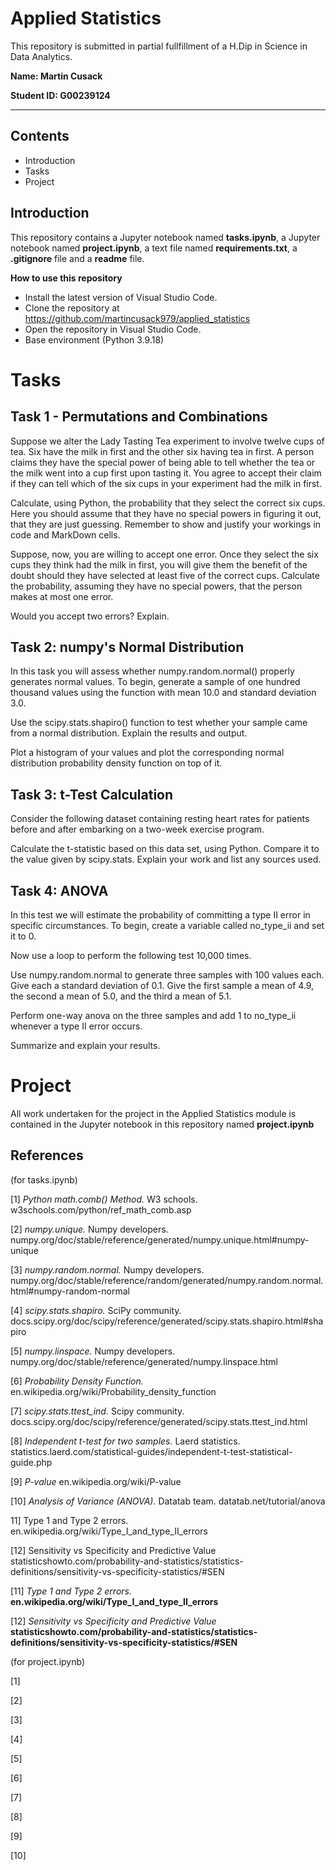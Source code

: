 # Applied Statistics

This repository is submitted in partial fullfillment of a H.Dip in Science in Data Analytics.

**Name: Martin Cusack**

**Student ID: G00239124**
***

## Contents 
* Introduction
* Tasks
* Project

## Introduction

This repository contains a Jupyter notebook named **tasks.ipynb**, a Jupyter notebook named **project.ipynb**, a text file named **requirements.txt**, a **.gitignore** file and a **readme** file.

**How to use this repository**

* Install the latest version of Visual Studio Code.
* Clone the repository at https://github.com/martincusack979/applied_statistics
* Open the repository in Visual Studio Code.
* Base environment (Python 3.9.18)


# Tasks

## Task 1 - Permutations and Combinations
Suppose we alter the Lady Tasting Tea experiment to involve twelve cups of tea. Six have the milk in first and the other six having tea in first. A person claims they have the special power of being able to tell whether the tea or the milk went into a cup first upon tasting it. You agree to accept their claim if they can tell which of the six cups in your experiment had the milk in first.

Calculate, using Python, the probability that they select the correct six cups. Here you should assume that they have no special powers in figuring it out, that they are just guessing. Remember to show and justify your workings in code and MarkDown cells.

Suppose, now, you are willing to accept one error. Once they select the six cups they think had the milk in first, you will give them the benefit of the doubt should they have selected at least five of the correct cups. Calculate the probability, assuming they have no special powers, that the person makes at most one error.

Would you accept two errors? Explain.

## Task 2: numpy's Normal Distribution
In this task you will assess whether numpy.random.normal() properly generates normal values. To begin, generate a sample of one hundred thousand values using the function with mean 10.0 and standard deviation 3.0.

Use the scipy.stats.shapiro() function to test whether your sample came from a normal distribution. Explain the results and output.

Plot a histogram of your values and plot the corresponding normal distribution probability density function on top of it.

## Task 3: t-Test Calculation
Consider the following dataset containing resting heart rates for patients before and after embarking on a two-week exercise program.

Calculate the t-statistic based on this data set, using Python. Compare it to the value given by scipy.stats. Explain your work and list any sources used.

## Task 4: ANOVA
In this test we will estimate the probability of committing a type II error in specific circumstances. To begin, create a variable called no_type_ii and set it to 0.

Now use a loop to perform the following test 10,000 times.

Use numpy.random.normal to generate three samples with 100 values each. Give each a standard deviation of 0.1. Give the first sample a mean of 4.9, the second a mean of 5.0, and the third a mean of 5.1.

Perform one-way anova on the three samples and add 1 to no_type_ii whenever a type II error occurs.

Summarize and explain your results.

# Project

  All work undertaken for the project in the Applied Statistics module is contained in the Jupyter notebook in this repository named **project.ipynb**

## References

(for tasks.ipynb)

[1]  *Python math.comb() Method.* W3 schools. w3schools.com/python/ref_math_comb.asp

[2]  *numpy.unique.* Numpy developers. numpy.org/doc/stable/reference/generated/numpy.unique.html#numpy-unique

[3] *numpy.random.normal.* Numpy developers. numpy.org/doc/stable/reference/random/generated/numpy.random.normal.html#numpy-random-normal

[4] *scipy.stats.shapiro.* SciPy community.  docs.scipy.org/doc/scipy/reference/generated/scipy.stats.shapiro.html#shapiro

[5] *numpy.linspace.* Numpy developers. numpy.org/doc/stable/reference/generated/numpy.linspace.html

[6]  *Probability Density Function.* en.wikipedia.org/wiki/Probability_density_function

[7]  *scipy.stats.ttest_ind.* Scipy community. docs.scipy.org/doc/scipy/reference/generated/scipy.stats.ttest_ind.html

[8] *Independent t-test for two samples.* Laerd statistics. statistics.laerd.com/statistical-guides/independent-t-test-statistical-guide.php

[9] *P-value* en.wikipedia.org/wiki/P-value

[10] *Analysis of Variance (ANOVA).* Datatab team.  datatab.net/tutorial/anova

11] Type 1 and Type 2 errors. en.wikipedia.org/wiki/Type_I_and_type_II_errors

[12] Sensitivity vs Specificity and Predictive Value statisticshowto.com/probability-and-statistics/statistics-definitions/sensitivity-vs-specificity-statistics/#SEN

[11] *Type 1 and Type 2 errors.*  **en.wikipedia.org/wiki/Type_I_and_type_II_errors**

[12] *Sensitivity vs Specificity and Predictive Value* **statisticshowto.com/probability-and-statistics/statistics-definitions/sensitivity-vs-specificity-statistics/#SEN**

(for project.ipynb)

[1] 

[2] 

[3] 

[4] 

[5] 

[6] 

[7] 

[8] 

[9] 

[10] 


